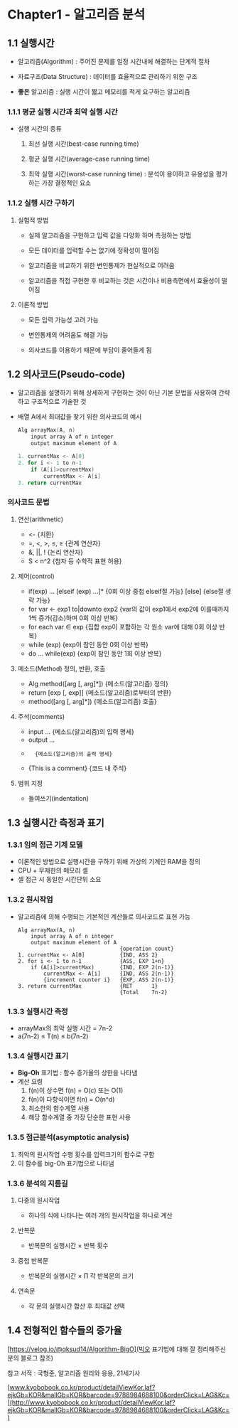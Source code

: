# **Chapter1 - 알고리즘 분석**

## **1.1 실행시간**

- 알고리즘(Algorithm) : 주어진 문제를 일정 시간내에 해결하는 단계적 절차

- 자료구조(Data Structure) : 데이터를 효율적으로 관리하기 위한 구조

- **좋은** 알고리즘 : 실행 시간이 짧고 메모리를 적게 요구하는 알고리즘

### **1.1.1 평균 실행 시간과 최악 실행 시간**

- 실행 시간의 종류 

  1. 최선 실행 시간(best-case running time)

  2. 평균 실행 시간(average-case running time)

  3. 최악 실행 시간(worst-case running time) : 분석이 용이하고 유용성을 평가하는 가장 결정적인 요소

### **1.1.2 실행 시간 구하기**

1. 실험적 방법

   - 실제 알고리즘을 구현하고 입력 값을 다양화 하며 측정하는 방법

   - 모든 데이터를 입력할 수는 없기에 정확성이 떨어짐

   - 알고리즘을 비교하기 위한 변인통제가 현실적으로 어려움

   - 알고리즘을 직접 구현한 후 비교하는 것은 시간이나 비용측면에서 효율성이 떨어짐

2. 이론적 방법

   - 모든 입력 가능성 고려 가능

   - 변인통제의 어려움도 해결 가능

   - 의사코드를 이용하기 때문에 부담이 줄어들게 됨

## **1.2 의사코드(Pseudo-code)**

- 알고리즘을 설명하기 위해 상세하게 구현하는 것이 아닌 기본 문법을 사용하여 간략하고 구조적으로 기술한 것

- 배열 A에서 최대값을 찾기 위한 의사코드의 예시
    ```c
    Alg arrayMax(A, n)
        input array A of n integer
        output maximum element of A

    1. currentMax <- A[0]
    2. for i <- 1 to n-1
        if (A[i]>currentMax)
            currentMax <- A[i]
    3. return currentMax
    ```

### **의사코드 문법**
1. 연산(arithmetic)
    - <-            {치환}
    - =, <, >, ≤, ≥ {관계 연산자}
    - &, ||, !      {논리 연산자}
    - S < n^2       {첨자 등 수학적 표현 허용}

2. 제어(control)
    - if(exp) ...
      [elseif (exp) ...]*               {0회 이상 중첩 elseif절 가능}
      [else]                            {else절 생략 가능}
    - for var <- exp1 to|downto exp2    {var의 값이 exp1에서 exp2에 이를때까지 1씩 증가(감소)하며 0회 이상 반복}
    - for each var ∈ exp                {집합 exp이 포함하는 각 원소 var에 대해 0회 이상 반복}
    - while (exp)                       {exp이 참인 동안 0회 이상 반복}
    - do ... while(exp)                 {exp이 참인 동안 1회 이상 반복}

3. 메소드(Method) 정의, 반환, 호출
    - Alg method([arg [, arg]*])        {메소드(알고리즘) 정의}
    - return [exp [, exp]]              {메소드(알고리즘)로부터의 반환}
    - method([arg [, arg]*])            {메소드(알고리즘) 호출}

4. 주석(comments)
    - input ...             {메소드(알고리즘)의 입력 명세}
    - output ...      
    -       {메소드(알고리즘)의 출력 명세}
    - {This is a comment}   {코드 내 주석}

5. 범위 지정
    - 들여쓰기(indentation)


## **1.3 실행시간 측정과 표기**

### **1.3.1 임의 접근 기계 모델**
- 이론적인 방법으로 실행시간을 구하기 위해 가상의 기계인 RAM을 정의
- CPU + 무제한의 메모리 셀
- 셀 접근 시 동일한 시간단위 소요

### **1.3.2 원시작업**
- 알고리즘에 의해 수행되는 기본적인 계산들로 의사코드로 표현 가능
    ```
    Alg arrayMax(A, n)
        input array A of n integer
        output maximum element of A
                                    {operation count}
    1. currentMax <- A[0]           {IND, ASS 2}
    2. for i <- 1 to n-1            {ASS, EXP 1+n}
        if (A[i]>currentMax)        {IND, EXP 2(n-1)}
            currentMax <- A[i]      {IND, ASS 2(n-1)}
            {increment counter i}   {EXP, ASS 2(n-1)}
    3. return currentMax            {RET      1}
                                    {Total    7n-2}
    ```

### **1.3.3 실행시간 측정**
- arrayMax의 최악 실행 시간 = 7n-2
- a(7n-2) ≤ T(n) ≤ b(7n-2)

### **1.3.4 실행시간 표기**
- __Big-Oh__ 표기법 : 함수 증가율의 상한을 나타냄
- 계산 요령
    1. f(n)이 상수면 f(n) = O(c) 또는 O(1)
    2. f(n)이 다항식이면 f(n) = O(n^d)
    3. 최소한의 함수계열 사용
    4. 해당 함수계열 중 가장 단순한 표현 사용

### **1.3.5 점근분석(asymptotic analysis)**
1. 최악의 원시작업 수행 횟수를 입력크기의 함수로 구함   
2. 이 함수를 big-Oh 표기법으로 나타냄

### **1.3.6 분석의 지름길**
1. 다중의 원시작업
    - 하나의 식에 나타나는 여러 개의 원시작업을 하나로 계산  


2. 반복문
    - 반복문의 실행시간 × 반복 횟수  


3. 중첩 반복문
    - 반복문의 실행시간 × ∏ 각 반복문의 크기  


4. 연속문 
    - 각 문의 실행시간 합산 후 최대값 선택

## **1.4 전형적인 함수들의 증가율**

[https://velog.io/@qksud14/Algorithm-BigO](빅오 표기법에 대해 잘 정리해주신 분의 블로그 참조)





참고 서적 : 국형준, 알고리즘 원리와 응용, 21세기사

[www.kyobobook.co.kr/product/detailViewKor.laf?ejkGb=KOR&mallGb=KOR&barcode=9788984688100&orderClick=LAG&Kc=](http://www.kyobobook.co.kr/product/detailViewKor.laf?ejkGb=KOR&mallGb=KOR&barcode=9788984688100&orderClick=LAG&Kc=)